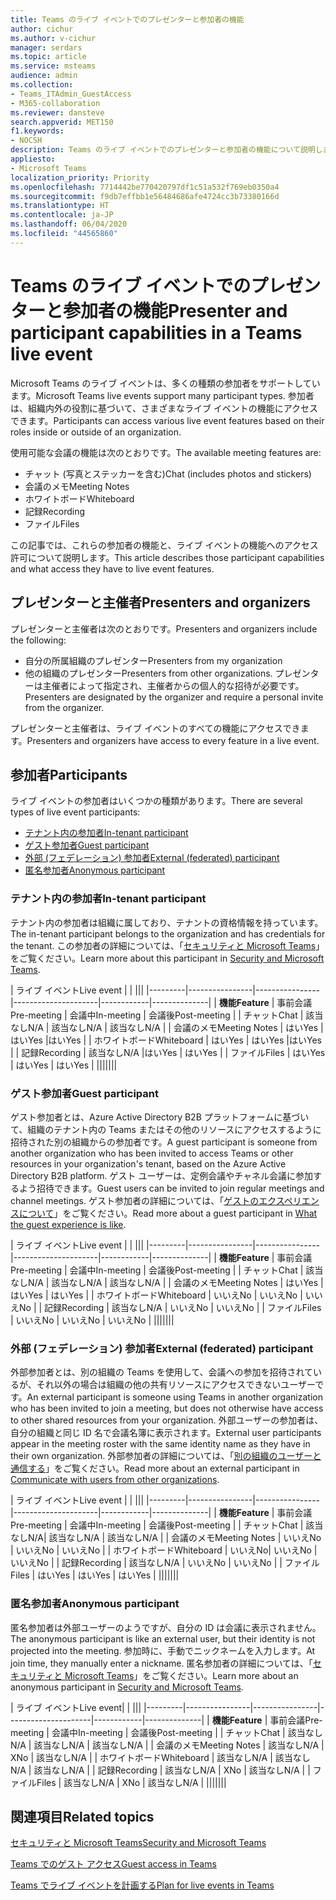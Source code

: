 ```yaml
---
title: Teams のライブ イベントでのプレゼンターと参加者の機能
author: cichur
ms.author: v-cichur
manager: serdars
ms.topic: article
ms.service: msteams
audience: admin
ms.collection:
- Teams_ITAdmin_GuestAccess
- M365-collaboration
ms.reviewer: dansteve
search.appverid: MET150
f1.keywords:
- NOCSH
description: Teams のライブ イベントでのプレゼンターと参加者の機能について説明します。
appliesto:
- Microsoft Teams
localization_priority: Priority
ms.openlocfilehash: 7714442be770420797df1c51a532f769eb0350a4
ms.sourcegitcommit: f9db7effbb1e56484686afe4724cc3b73380166d
ms.translationtype: HT
ms.contentlocale: ja-JP
ms.lasthandoff: 06/04/2020
ms.locfileid: "44565860"
---
```

<a name="presenter-and-participant-capabilities-in-a-teams-live-event"></a><span data-ttu-id="64360-103">Teams のライブ イベントでのプレゼンターと参加者の機能</span><span class="sxs-lookup"><span data-stu-id="64360-103">Presenter and participant capabilities in a Teams live event</span></span>
======================================================

<span data-ttu-id="64360-104">Microsoft Teams のライブ イベントは、多くの種類の参加者をサポートしています。</span><span class="sxs-lookup"><span data-stu-id="64360-104">Microsoft Teams live events support many participant types.</span></span> <span data-ttu-id="64360-105">参加者は、組織内外の役割に基づいて、さまざまなライブ イベントの機能にアクセスできます。</span><span class="sxs-lookup"><span data-stu-id="64360-105">Participants can access various live event features based on their roles inside or outside of an organization.</span></span>

<span data-ttu-id="64360-106">使用可能な会議の機能は次のとおりです。</span><span class="sxs-lookup"><span data-stu-id="64360-106">The available meeting features are:</span></span>

- <span data-ttu-id="64360-107">チャット (写真とステッカーを含む)</span><span class="sxs-lookup"><span data-stu-id="64360-107">Chat (includes photos and stickers)</span></span>
- <span data-ttu-id="64360-108">会議のメモ</span><span class="sxs-lookup"><span data-stu-id="64360-108">Meeting Notes</span></span>
- <span data-ttu-id="64360-109">ホワイトボード</span><span class="sxs-lookup"><span data-stu-id="64360-109">Whiteboard</span></span>
- <span data-ttu-id="64360-110">記録</span><span class="sxs-lookup"><span data-stu-id="64360-110">Recording</span></span>
- <span data-ttu-id="64360-111">ファイル</span><span class="sxs-lookup"><span data-stu-id="64360-111">Files</span></span>

<span data-ttu-id="64360-112">この記事では、これらの参加者の機能と、ライブ イベントの機能へのアクセス許可について説明します。</span><span class="sxs-lookup"><span data-stu-id="64360-112">This article describes those participant capabilities and what access they have to live event features.</span></span>

## <a name="presenters-and-organizers"></a><span data-ttu-id="64360-113">プレゼンターと主催者</span><span class="sxs-lookup"><span data-stu-id="64360-113">Presenters and organizers</span></span>

<span data-ttu-id="64360-114">プレゼンターと主催者は次のとおりです。</span><span class="sxs-lookup"><span data-stu-id="64360-114">Presenters and organizers include the following:</span></span>

- <span data-ttu-id="64360-115">自分の所属組織のプレゼンター</span><span class="sxs-lookup"><span data-stu-id="64360-115">Presenters from my organization</span></span>
- <span data-ttu-id="64360-116">他の組織のプレゼンター</span><span class="sxs-lookup"><span data-stu-id="64360-116">Presenters from other organizations.</span></span> <span data-ttu-id="64360-117">プレゼンターは主催者によって指定され、主催者からの個人的な招待が必要です。</span><span class="sxs-lookup"><span data-stu-id="64360-117">Presenters are designated by the organizer and require a personal invite from the organizer.</span></span>

<span data-ttu-id="64360-118">プレゼンターと主催者は、ライブ イベントのすべての機能にアクセスできます。</span><span class="sxs-lookup"><span data-stu-id="64360-118">Presenters and organizers have access to every feature in a live event.</span></span>

## <a name="participants"></a><span data-ttu-id="64360-119">参加者</span><span class="sxs-lookup"><span data-stu-id="64360-119">Participants</span></span>

<span data-ttu-id="64360-120">ライブ イベントの参加者はいくつかの種類があります。</span><span class="sxs-lookup"><span data-stu-id="64360-120">There are several types of live event participants:</span></span>

- [<span data-ttu-id="64360-121">テナント内の参加者</span><span class="sxs-lookup"><span data-stu-id="64360-121">In-tenant participant</span></span>](#in-tenant-participant)
- [<span data-ttu-id="64360-122">ゲスト参加者</span><span class="sxs-lookup"><span data-stu-id="64360-122">Guest participant</span></span>](#guest-participant)
- [<span data-ttu-id="64360-123">外部 (フェデレーション) 参加者</span><span class="sxs-lookup"><span data-stu-id="64360-123">External (federated) participant</span></span>](#external-federated-participant)
- [<span data-ttu-id="64360-124">匿名参加者</span><span class="sxs-lookup"><span data-stu-id="64360-124">Anonymous participant</span></span>](#anonymous-participant)

### <a name="in-tenant-participant"></a><span data-ttu-id="64360-125">テナント内の参加者</span><span class="sxs-lookup"><span data-stu-id="64360-125">In-tenant participant</span></span>

<span data-ttu-id="64360-126">テナント内の参加者は組織に属しており、テナントの資格情報を持っています。</span><span class="sxs-lookup"><span data-stu-id="64360-126">The in-tenant participant belongs to the organization and has credentials for the tenant.</span></span> <span data-ttu-id="64360-127">この参加者の詳細については、「[セキュリティと Microsoft Teams](teams-security-guide.md#participant-types)」をご覧ください。</span><span class="sxs-lookup"><span data-stu-id="64360-127">Learn more about this participant in [Security and Microsoft Teams](teams-security-guide.md#participant-types).</span></span>

| <span data-ttu-id="64360-128">ライブ イベント</span><span class="sxs-lookup"><span data-stu-id="64360-128">Live event</span></span> |  | |||
|---------|----------------|----------------|---------------------|------------|--------------|
|  <span data-ttu-id="64360-129">**機能**</span><span class="sxs-lookup"><span data-stu-id="64360-129">**Feature**</span></span>       | <span data-ttu-id="64360-130">事前会議</span><span class="sxs-lookup"><span data-stu-id="64360-130">Pre-meeting</span></span> | <span data-ttu-id="64360-131">会議中</span><span class="sxs-lookup"><span data-stu-id="64360-131">In-meeting</span></span> | <span data-ttu-id="64360-132">会議後</span><span class="sxs-lookup"><span data-stu-id="64360-132">Post-meeting</span></span> |
| <span data-ttu-id="64360-133">チャット</span><span class="sxs-lookup"><span data-stu-id="64360-133">Chat</span></span> | <span data-ttu-id="64360-134">該当なし</span><span class="sxs-lookup"><span data-stu-id="64360-134">N/A</span></span> | <span data-ttu-id="64360-135">該当なし</span><span class="sxs-lookup"><span data-stu-id="64360-135">N/A</span></span> | <span data-ttu-id="64360-136">該当なし</span><span class="sxs-lookup"><span data-stu-id="64360-136">N/A</span></span> |
| <span data-ttu-id="64360-137">会議のメモ</span><span class="sxs-lookup"><span data-stu-id="64360-137">Meeting Notes</span></span> | <span data-ttu-id="64360-138">はい</span><span class="sxs-lookup"><span data-stu-id="64360-138">Yes</span></span> | <span data-ttu-id="64360-139">はい</span><span class="sxs-lookup"><span data-stu-id="64360-139">Yes</span></span> |<span data-ttu-id="64360-140">はい</span><span class="sxs-lookup"><span data-stu-id="64360-140">Yes</span></span> |
| <span data-ttu-id="64360-141">ホワイトボード</span><span class="sxs-lookup"><span data-stu-id="64360-141">Whiteboard</span></span> | <span data-ttu-id="64360-142">はい</span><span class="sxs-lookup"><span data-stu-id="64360-142">Yes</span></span> | <span data-ttu-id="64360-143">はい</span><span class="sxs-lookup"><span data-stu-id="64360-143">Yes</span></span> |<span data-ttu-id="64360-144">はい</span><span class="sxs-lookup"><span data-stu-id="64360-144">Yes</span></span> |
| <span data-ttu-id="64360-145">記録</span><span class="sxs-lookup"><span data-stu-id="64360-145">Recording</span></span> | <span data-ttu-id="64360-146">該当なし</span><span class="sxs-lookup"><span data-stu-id="64360-146">N/A</span></span> |<span data-ttu-id="64360-147">はい</span><span class="sxs-lookup"><span data-stu-id="64360-147">Yes</span></span> | <span data-ttu-id="64360-148">はい</span><span class="sxs-lookup"><span data-stu-id="64360-148">Yes</span></span> |
| <span data-ttu-id="64360-149">ファイル</span><span class="sxs-lookup"><span data-stu-id="64360-149">Files</span></span> | <span data-ttu-id="64360-150">はい</span><span class="sxs-lookup"><span data-stu-id="64360-150">Yes</span></span> | <span data-ttu-id="64360-151">はい</span><span class="sxs-lookup"><span data-stu-id="64360-151">Yes</span></span> | <span data-ttu-id="64360-152">はい</span><span class="sxs-lookup"><span data-stu-id="64360-152">Yes</span></span> |
|||||||


### <a name="guest-participant"></a><span data-ttu-id="64360-153">ゲスト参加者</span><span class="sxs-lookup"><span data-stu-id="64360-153">Guest participant</span></span>

<span data-ttu-id="64360-154">ゲスト参加者とは、Azure Active Directory B2B プラットフォームに基づいて、組織のテナント内の Teams またはその他のリソースにアクセスするように招待された別の組織からの参加者です。</span><span class="sxs-lookup"><span data-stu-id="64360-154">A guest participant is someone from another organization who has been invited to access Teams or other resources in your organization's tenant, based on the Azure Active Directory B2B platform.</span></span> <span data-ttu-id="64360-155">ゲスト ユーザーは、定例会議やチャネル会議に参加するよう招待できます。</span><span class="sxs-lookup"><span data-stu-id="64360-155">Guest users can be invited to join regular meetings and channel meetings.</span></span> <span data-ttu-id="64360-156">ゲスト参加者の詳細については、「[ゲストのエクスペリエンスについて](guest-experience.md#comparison-of-team-member-and-guest-capabilities)」をご覧ください。</span><span class="sxs-lookup"><span data-stu-id="64360-156">Read more about a guest participant in [What the guest experience is like](guest-experience.md#comparison-of-team-member-and-guest-capabilities).</span></span>

| <span data-ttu-id="64360-157">ライブ イベント</span><span class="sxs-lookup"><span data-stu-id="64360-157">Live event</span></span>  | | |||
|---------|----------------|----------------|---------------------|------------|--------------|
| <span data-ttu-id="64360-158">**機能**</span><span class="sxs-lookup"><span data-stu-id="64360-158">**Feature**</span></span>        | <span data-ttu-id="64360-159">事前会議</span><span class="sxs-lookup"><span data-stu-id="64360-159">Pre-meeting</span></span> | <span data-ttu-id="64360-160">会議中</span><span class="sxs-lookup"><span data-stu-id="64360-160">In-meeting</span></span> | <span data-ttu-id="64360-161">会議後</span><span class="sxs-lookup"><span data-stu-id="64360-161">Post-meeting</span></span> |
| <span data-ttu-id="64360-162">チャット</span><span class="sxs-lookup"><span data-stu-id="64360-162">Chat</span></span> | <span data-ttu-id="64360-163">該当なし</span><span class="sxs-lookup"><span data-stu-id="64360-163">N/A</span></span> | <span data-ttu-id="64360-164">該当なし</span><span class="sxs-lookup"><span data-stu-id="64360-164">N/A</span></span> | <span data-ttu-id="64360-165">該当なし</span><span class="sxs-lookup"><span data-stu-id="64360-165">N/A</span></span> |
| <span data-ttu-id="64360-166">会議のメモ</span><span class="sxs-lookup"><span data-stu-id="64360-166">Meeting Notes</span></span> | <span data-ttu-id="64360-167">はい</span><span class="sxs-lookup"><span data-stu-id="64360-167">Yes</span></span> | <span data-ttu-id="64360-168">はい</span><span class="sxs-lookup"><span data-stu-id="64360-168">Yes</span></span> | <span data-ttu-id="64360-169">はい</span><span class="sxs-lookup"><span data-stu-id="64360-169">Yes</span></span> |
| <span data-ttu-id="64360-170">ホワイトボード</span><span class="sxs-lookup"><span data-stu-id="64360-170">Whiteboard</span></span> | <span data-ttu-id="64360-171">いいえ</span><span class="sxs-lookup"><span data-stu-id="64360-171">No</span></span> | <span data-ttu-id="64360-172">いいえ</span><span class="sxs-lookup"><span data-stu-id="64360-172">No</span></span> | <span data-ttu-id="64360-173">いいえ</span><span class="sxs-lookup"><span data-stu-id="64360-173">No</span></span> |
| <span data-ttu-id="64360-174">記録</span><span class="sxs-lookup"><span data-stu-id="64360-174">Recording</span></span> | <span data-ttu-id="64360-175">該当なし</span><span class="sxs-lookup"><span data-stu-id="64360-175">N/A</span></span> | <span data-ttu-id="64360-176">いいえ</span><span class="sxs-lookup"><span data-stu-id="64360-176">No</span></span> | <span data-ttu-id="64360-177">いいえ</span><span class="sxs-lookup"><span data-stu-id="64360-177">No</span></span> |
| <span data-ttu-id="64360-178">ファイル</span><span class="sxs-lookup"><span data-stu-id="64360-178">Files</span></span> | <span data-ttu-id="64360-179">いいえ</span><span class="sxs-lookup"><span data-stu-id="64360-179">No</span></span> | <span data-ttu-id="64360-180">いいえ</span><span class="sxs-lookup"><span data-stu-id="64360-180">No</span></span> | <span data-ttu-id="64360-181">いいえ</span><span class="sxs-lookup"><span data-stu-id="64360-181">No</span></span> |
|||||||


### <a name="external-federated-participant"></a><span data-ttu-id="64360-182">外部 (フェデレーション) 参加者</span><span class="sxs-lookup"><span data-stu-id="64360-182">External (federated) participant</span></span>

<span data-ttu-id="64360-183">外部参加者とは、別の組織の Teams を使用して、会議への参加を招待されているが、それ以外の場合は組織の他の共有リソースにアクセスできないユーザーです。</span><span class="sxs-lookup"><span data-stu-id="64360-183">An external participant is someone using Teams in another organization who has been invited to join a meeting, but does not otherwise have access to other shared resources from your organization.</span></span> <span data-ttu-id="64360-184">外部ユーザーの参加者は、自分の組織と同じ ID 名で会議名簿に表示されます。</span><span class="sxs-lookup"><span data-stu-id="64360-184">External user participants appear in the meeting roster with the same identity name as they have in their own organization.</span></span> <span data-ttu-id="64360-185">外部参加者の詳細については、「[別の組織のユーザーと通信する](communicate-with-users-from-other-organizations.md#external-access)」をご覧ください。</span><span class="sxs-lookup"><span data-stu-id="64360-185">Read more about an external participant in [Communicate with users from other organizations](communicate-with-users-from-other-organizations.md#external-access).</span></span>

| <span data-ttu-id="64360-186">ライブ イベント</span><span class="sxs-lookup"><span data-stu-id="64360-186">Live event</span></span> |  | |||
|---------|----------------|----------------|---------------------|------------|--------------|
|  <span data-ttu-id="64360-187">**機能**</span><span class="sxs-lookup"><span data-stu-id="64360-187">**Feature**</span></span>         | <span data-ttu-id="64360-188">事前会議</span><span class="sxs-lookup"><span data-stu-id="64360-188">Pre-meeting</span></span> | <span data-ttu-id="64360-189">会議中</span><span class="sxs-lookup"><span data-stu-id="64360-189">In-meeting</span></span> | <span data-ttu-id="64360-190">会議後</span><span class="sxs-lookup"><span data-stu-id="64360-190">Post-meeting</span></span> |
| <span data-ttu-id="64360-191">チャット</span><span class="sxs-lookup"><span data-stu-id="64360-191">Chat</span></span> | <span data-ttu-id="64360-192">該当なし</span><span class="sxs-lookup"><span data-stu-id="64360-192">N/A</span></span>| <span data-ttu-id="64360-193">該当なし</span><span class="sxs-lookup"><span data-stu-id="64360-193">N/A</span></span> | <span data-ttu-id="64360-194">該当なし</span><span class="sxs-lookup"><span data-stu-id="64360-194">N/A</span></span> |
| <span data-ttu-id="64360-195">会議のメモ</span><span class="sxs-lookup"><span data-stu-id="64360-195">Meeting Notes</span></span> | <span data-ttu-id="64360-196">いいえ</span><span class="sxs-lookup"><span data-stu-id="64360-196">No</span></span> | <span data-ttu-id="64360-197">いいえ</span><span class="sxs-lookup"><span data-stu-id="64360-197">No</span></span> | <span data-ttu-id="64360-198">いいえ</span><span class="sxs-lookup"><span data-stu-id="64360-198">No</span></span> |
| <span data-ttu-id="64360-199">ホワイトボード</span><span class="sxs-lookup"><span data-stu-id="64360-199">Whiteboard</span></span> | <span data-ttu-id="64360-200">いいえ</span><span class="sxs-lookup"><span data-stu-id="64360-200">No</span></span>| <span data-ttu-id="64360-201">いいえ</span><span class="sxs-lookup"><span data-stu-id="64360-201">No</span></span> | <span data-ttu-id="64360-202">いいえ</span><span class="sxs-lookup"><span data-stu-id="64360-202">No</span></span> |
| <span data-ttu-id="64360-203">記録</span><span class="sxs-lookup"><span data-stu-id="64360-203">Recording</span></span> | <span data-ttu-id="64360-204">該当なし</span><span class="sxs-lookup"><span data-stu-id="64360-204">N/A</span></span> | <span data-ttu-id="64360-205">いいえ</span><span class="sxs-lookup"><span data-stu-id="64360-205">No</span></span> | <span data-ttu-id="64360-206">いいえ</span><span class="sxs-lookup"><span data-stu-id="64360-206">No</span></span> |
| <span data-ttu-id="64360-207">ファイル</span><span class="sxs-lookup"><span data-stu-id="64360-207">Files</span></span> | <span data-ttu-id="64360-208">はい</span><span class="sxs-lookup"><span data-stu-id="64360-208">Yes</span></span> | <span data-ttu-id="64360-209">はい</span><span class="sxs-lookup"><span data-stu-id="64360-209">Yes</span></span> | <span data-ttu-id="64360-210">はい</span><span class="sxs-lookup"><span data-stu-id="64360-210">Yes</span></span> |
|||||||

### <a name="anonymous-participant"></a><span data-ttu-id="64360-211">匿名参加者</span><span class="sxs-lookup"><span data-stu-id="64360-211">Anonymous participant</span></span>

<span data-ttu-id="64360-212">匿名参加者は外部ユーザーのようですが、自分の ID は会議に表示されません。</span><span class="sxs-lookup"><span data-stu-id="64360-212">The anonymous participant is like an external user, but their identity is not projected into the meeting.</span></span> <span data-ttu-id="64360-213">参加時に、手動でニックネームを入力します。</span><span class="sxs-lookup"><span data-stu-id="64360-213">At join time, they manually enter a nickname.</span></span> <span data-ttu-id="64360-214">匿名参加者の詳細については、「[セキュリティと Microsoft Teams](teams-security-guide.md#participant-types)」をご覧ください。</span><span class="sxs-lookup"><span data-stu-id="64360-214">Learn more about an anonymous participant in [Security and Microsoft Teams](teams-security-guide.md#participant-types).</span></span>

| <span data-ttu-id="64360-215">ライブ イベント</span><span class="sxs-lookup"><span data-stu-id="64360-215">Live event</span></span>|  | |||
|---------|----------------|----------------|---------------------|------------|--------------|
| <span data-ttu-id="64360-216">**機能**</span><span class="sxs-lookup"><span data-stu-id="64360-216">**Feature**</span></span>        | <span data-ttu-id="64360-217">事前会議</span><span class="sxs-lookup"><span data-stu-id="64360-217">Pre-meeting</span></span> | <span data-ttu-id="64360-218">会議中</span><span class="sxs-lookup"><span data-stu-id="64360-218">In-meeting</span></span> | <span data-ttu-id="64360-219">会議後</span><span class="sxs-lookup"><span data-stu-id="64360-219">Post-meeting</span></span> |
| <span data-ttu-id="64360-220">チャット</span><span class="sxs-lookup"><span data-stu-id="64360-220">Chat</span></span> | <span data-ttu-id="64360-221">該当なし</span><span class="sxs-lookup"><span data-stu-id="64360-221">N/A</span></span> | <span data-ttu-id="64360-222">該当なし</span><span class="sxs-lookup"><span data-stu-id="64360-222">N/A</span></span> | <span data-ttu-id="64360-223">該当なし</span><span class="sxs-lookup"><span data-stu-id="64360-223">N/A</span></span> |
| <span data-ttu-id="64360-224">会議のメモ</span><span class="sxs-lookup"><span data-stu-id="64360-224">Meeting Notes</span></span> | <span data-ttu-id="64360-225">該当なし</span><span class="sxs-lookup"><span data-stu-id="64360-225">N/A</span></span> | <span data-ttu-id="64360-226">X</span><span class="sxs-lookup"><span data-stu-id="64360-226">No</span></span> | <span data-ttu-id="64360-227">該当なし</span><span class="sxs-lookup"><span data-stu-id="64360-227">N/A</span></span> |
| <span data-ttu-id="64360-228">ホワイトボード</span><span class="sxs-lookup"><span data-stu-id="64360-228">Whiteboard</span></span> | <span data-ttu-id="64360-229">該当なし</span><span class="sxs-lookup"><span data-stu-id="64360-229">N/A</span></span> | <span data-ttu-id="64360-230">該当なし</span><span class="sxs-lookup"><span data-stu-id="64360-230">N/A</span></span> | <span data-ttu-id="64360-231">該当なし</span><span class="sxs-lookup"><span data-stu-id="64360-231">N/A</span></span> |
| <span data-ttu-id="64360-232">記録</span><span class="sxs-lookup"><span data-stu-id="64360-232">Recording</span></span> | <span data-ttu-id="64360-233">該当なし</span><span class="sxs-lookup"><span data-stu-id="64360-233">N/A</span></span> | <span data-ttu-id="64360-234">X</span><span class="sxs-lookup"><span data-stu-id="64360-234">No</span></span> | <span data-ttu-id="64360-235">該当なし</span><span class="sxs-lookup"><span data-stu-id="64360-235">N/A</span></span> |
| <span data-ttu-id="64360-236">ファイル</span><span class="sxs-lookup"><span data-stu-id="64360-236">Files</span></span> | <span data-ttu-id="64360-237">該当なし</span><span class="sxs-lookup"><span data-stu-id="64360-237">N/A</span></span> | <span data-ttu-id="64360-238">X</span><span class="sxs-lookup"><span data-stu-id="64360-238">No</span></span> | <span data-ttu-id="64360-239">該当なし</span><span class="sxs-lookup"><span data-stu-id="64360-239">N/A</span></span> |
|||||||


## <a name="related-topics"></a><span data-ttu-id="64360-240">関連項目</span><span class="sxs-lookup"><span data-stu-id="64360-240">Related topics</span></span>

[<span data-ttu-id="64360-241">セキュリティと Microsoft Teams</span><span class="sxs-lookup"><span data-stu-id="64360-241">Security and Microsoft Teams</span></span>](teams-security-guide.md)

[<span data-ttu-id="64360-242">Teams でのゲスト アクセス</span><span class="sxs-lookup"><span data-stu-id="64360-242">Guest access in Teams</span></span>](guest-access.md)

[<span data-ttu-id="64360-243">Teams でライブ イベントを計画する</span><span class="sxs-lookup"><span data-stu-id="64360-243">Plan for live events in Teams</span></span>](teams-live-events/plan-for-teams-live-events.md)
